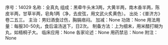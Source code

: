 序号：14029
名称：全真丸
组成：黑牵牛头末3两，大黄半两，南木香半两，陈皮半两，甘草半两，皂角1两（净，去皮弦，用文武火炙黄色）。
出处：《普济方》卷二五三。
主治：男妇酒食过伤，胸膈痞闷。
加减：None
功效：None
用法用量：每服30-50丸，食后温汤送下，日2次。
制备方法：上为细末，用米醋打糊为丸，如梧桐子大。
临床应用：None
各家论述：None
用药禁忌：None
附注：None
